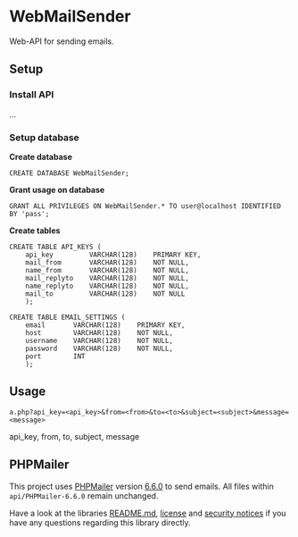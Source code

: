 # WebMailSender
Web-API for sending emails.

## Setup

### Install API
...

### Setup database

**Create database**
```
CREATE DATABASE WebMailSender;
```
**Grant usage on database**
```
GRANT ALL PRIVILEGES ON WebMailSender.* TO user@localhost IDENTIFIED BY 'pass';
```
**Create tables**
```
CREATE TABLE API_KEYS (
    api_key         VARCHAR(128)    PRIMARY KEY,
    mail_from       VARCHAR(128)    NOT NULL,
    name_from       VARCHAR(128)    NOT NULL,
    mail_replyto    VARCHAR(128)    NOT NULL,
    name_replyto    VARCHAR(128)    NOT NULL,
    mail_to         VARCHAR(128)    NOT NULL
    );

CREATE TABLE EMAIL_SETTINGS (
    email       VARCHAR(128)    PRIMARY KEY,
    host        VARCHAR(128)    NOT NULL,
    username    VARCHAR(128)    NOT NULL,
    password    VARCHAR(128)    NOT NULL,
    port        INT
    );
```

## Usage
```
a.php?api_key=<api_key>&from=<from>&to=<to>&subject=<subject>&message=<message>
```
api_key, from, to, subject, message

## PHPMailer
This project uses [PHPMailer](https://github.com/PHPMailer/PHPMailer) version
[6.6.0](https://github.com/PHPMailer/PHPMailer/releases/tag/v6.6.0) to send
emails. All files within `api/PHPMailer-6.6.0` remain unchanged.

Have a look at the libraries [README.md](https://github.com/PHPMailer/PHPMailer/blob/master/README.md),
[license](https://github.com/PHPMailer/PHPMailer/blob/master/LICENSE)
and [security notices](https://github.com/PHPMailer/PHPMailer/blob/master/SECURITY.md)
if you have any questions regarding this library directly.

